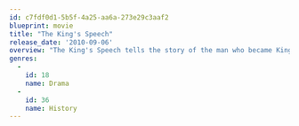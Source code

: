 ```yaml
---
id: c7fdf0d1-5b5f-4a25-aa6a-273e29c3aaf2
blueprint: movie
title: "The King's Speech"
release_date: '2010-09-06'
overview: "The King's Speech tells the story of the man who became King George VI, the father of Queen Elizabeth II. After his brother abdicates, George ('Bertie') reluctantly assumes the throne. Plagued by a dreaded stutter and considered unfit to be king, Bertie engages the help of an unorthodox speech therapist named Lionel Logue. Through a set of unexpected techniques, and as a result of an unlikely friendship, Bertie is able to find his voice and boldly lead the country into war."
genres:
  -
    id: 18
    name: Drama
  -
    id: 36
    name: History
---
```

